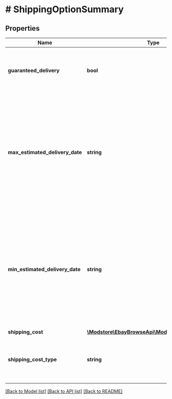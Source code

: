 # # ShippingOptionSummary

## Properties

Name | Type | Description | Notes
------------ | ------------- | ------------- | -------------
**guaranteed_delivery** | **bool** | Although this field is still returned, it can be ignored since eBay Guaranteed Delivery is no longer a supported feature on any marketplace. This field may get removed from the schema in the future. | [optional]
**max_estimated_delivery_date** | **string** | The end date of the delivery window (latest projected delivery date). This value is returned in UTC format (yyyy-MM-ddThh:mm:ss.sssZ), which you can convert into the local time of the buyer.&lt;br&gt;&lt;br&gt;&lt;span class&#x3D;\&quot;tablenote\&quot;&gt; &lt;b&gt;Note: &lt;/b&gt; For the best accuracy, always include the &lt;code&gt;contextualLocation&lt;/code&gt; values in the &lt;a href&#x3D;\&quot;/api-docs/buy/static/api-browse.html#Headers\&quot; target&#x3D;\&quot;_blank\&quot;&gt;&lt;code&gt;X-EBAY-C-ENDUSERCTX&lt;/code&gt;&lt;/a&gt; request header.&lt;/span&gt; | [optional]
**min_estimated_delivery_date** | **string** | The start date of the delivery window (earliest projected delivery date). This value is returned in UTC format (yyyy-MM-ddThh:mm:ss.sssZ), which you can convert into the local time of the buyer.&lt;br&gt;&lt;br&gt;&lt;span class&#x3D;\&quot;tablenote\&quot;&gt;&lt;b&gt;Note:&lt;/b&gt; For the best accuracy, always include the &lt;code&gt;contextualLocation&lt;/code&gt; values in the &lt;a href&#x3D;\&quot;/api-docs/buy/static/api-browse.html#Headers\&quot; target&#x3D;\&quot;_blank\&quot;&gt;&lt;code&gt;X-EBAY-C-ENDUSERCTX&lt;/code&gt;&lt;/a&gt; request header.&lt;/span&gt; | [optional]
**shipping_cost** | [**\Modstore\EbayBrowseApi\Model\ConvertedAmount**](ConvertedAmount.md) |  | [optional]
**shipping_cost_type** | **string** | Indicates the type of shipping used to ship the item. Possible values are &lt;code&gt;FIXED&lt;/code&gt; (flat-rate shipping) and &lt;code&gt;CALCULATED&lt;/code&gt; (shipping cost calculated based on item and buyer location). | [optional]

[[Back to Model list]](../../README.md#models) [[Back to API list]](../../README.md#endpoints) [[Back to README]](../../README.md)
